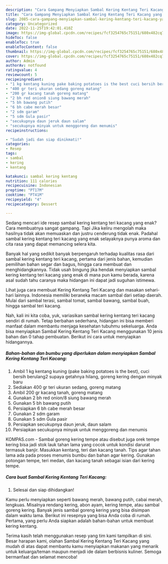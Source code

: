 ```yaml
---
description: "Cara Gampang Menyiapkan Sambal Kering Kentang Teri Kacang yang Bikin Ngiler, Buat Buka Puasa Enak Banget"
title: "Cara Gampang Menyiapkan Sambal Kering Kentang Teri Kacang yang Bikin Ngiler, Buat Buka Puasa Enak Banget"
slug: 2085-cara-gampang-menyiapkan-sambal-kering-kentang-teri-kacang-yang-bikin-ngiler-buat-buka-puasa-enak-banget
category: Uncategorized
date: 2022-11-25T19:42:01.410Z
image: https://img-global.cpcdn.com/recipes/fcf3254765c75151/680x482cq70/sambal-kering-kentang-teri-kacang-foto-resep-utama.jpg
hideToc: false
enableToc: true
enableTocContent: false
thumbnail: https://img-global.cpcdn.com/recipes/fcf3254765c75151/680x482cq70/sambal-kering-kentang-teri-kacang-foto-resep-utama.jpg
cover: https://img-global.cpcdn.com/recipes/fcf3254765c75151/680x482cq70/sambal-kering-kentang-teri-kacang-foto-resep-utama.jpg
author: Admin
authorAv: notfound
ratingvalue: 4
reviewcount: 5
recipeingredient:
- "1 kg kentang kuning pake baking potatoes is the best cuci bersih berulang2 supaya getahnya hilang goreng kering dengan minyak baru"
- "400 gr teri ukuran sedang goreng matang"
- "200 gr kacang tanah goreng matang"
- "2 bh red onion8 siung bawang merah"
- "5 bh bawang putih"
- "6 bh cabe merah besar"
- "2 sdm garam"
- "5 sdm Gula pasir"
- "secukupnya daun jeruk daun salam"
- "secukupnya minyak untuk menggoreng dan menumis"
recipeinstructions:

- "Sudah jadi dan siap dinikmati!"
categories:
- Resep
tags:
- sambal
- kering
- kentang

katakunci: sambal kering kentang 
nutrition: 111 calories
recipecuisine: Indonesian
preptime: "PT17M"
cooktime: "PT41M"
recipeyield: "4"
recipecategory: Dessert

---
```



Sedang mencari ide resep sambal kering kentang teri kacang yang enak? Cara membuatnya sangat gampang. Tapi Jika keliru mengolah maka hasilnya tidak akan memuaskan dan justru cenderung tidak enak. Padahal sambal kering kentang teri kacang yang enak selayaknya punya aroma dan cita rasa yang dapat memancing selera kita.


Banyak hal yang sedikit banyak berpengaruh terhadap kualitas rasa dari sambal kering kentang teri kacang, pertama dari jenis bahan, kemudian pemilihan bahan segar dan bagus, hingga cara membuat dan menghidangkannya. Tidak usah bingung jika hendak menyiapkan sambal kering kentang teri kacang yang enak di mana pun kamu berada, karena asal sudah tahu caranya maka hidangan ini dapat jadi suguhan istimewa.

Lihat juga cara membuat Kering Kentang Teri Kacang dan masakan sehari-hari lainnya. Indonesia memiliki beraneka macam sambal dari setiap daerah. Mulai dari sambal terasi, sambal tomat, sambal bawang, sambal buah, hingga sambal teri kacang.


Nah, kali ini kita coba, yuk, variasikan sambal kering kentang teri kacang sendiri di rumah. Tetap berbahan sederhana, hidangan ini bisa memberi manfaat dalam membantu menjaga kesehatan tubuhmu sekeluarga. Anda bisa menyiapkan Sambal Kering Kentang Teri Kacang menggunakan 10 jenis bahan dan 0 tahap pembuatan. Berikut ini cara untuk menyiapkan hidangannya.

<!--inarticleads1-->

##### Bahan-bahan dan bumbu yang diperlukan dalam menyiapkan Sambal Kering Kentang Teri Kacang:

1. Ambil 1 kg kentang kuning (pake baking potatoes is the best), cuci bersih berulang2 supaya getahnya hilang, goreng kering dengan minyak baru
1. Sediakan 400 gr teri ukuran sedang, goreng matang
1. Ambil 200 gr kacang tanah, goreng matang
1. Gunakan 2 bh red onion/8 siung bawang merah
1. Gunakan 5 bh bawang putih
1. Persiapkan 6 bh cabe merah besar
1. Gunakan 2 sdm garam
1. Gunakan 5 sdm Gula pasir
1. Persiapkan secukupnya daun jeruk, daun salam
1. Persiapkan secukupnya minyak untuk menggoreng dan menumis


KOMPAS.com - Sambal goreng kering tempe atau disebut juga orek tempe kering bisa jadi stok lauk tahan lama yang cocok untuk kondisi darurat termasuk banjir. Masukkan kentang, teri dan kacang tanah. Tips agar tahan lama ada pada proses menumis bumbu dan bahan agar kering. Gunakan potongan tempe, teri medan, dan kacang tanah sebagai isian dari kering tempe. 

<!--inarticleads2-->

##### Cara buat Sambal Kering Kentang Teri Kacang:


1. Selesai dan siap dihidangkan!

Kamu perlu menyiapkan seperti bawang merah, bawang putih, cabai merah, lengkuas. Misalnya rendang kering, abon ayam, kering tempe, atau sambal goreng kering. Banyak jenis sambal goreng kering yang bisa disimpan dalam waktu lama. Berikut ini resepnya yang bisa Anda coba di rumah. Pertama, yang perlu Anda siapkan adalah bahan-bahan untuk membuat kering kentang. 

Terima kasih telah menggunakan resep yang tim kami tampilkan di sini. Besar harapan kami, olahan Sambal Kering Kentang Teri Kacang yang mudah di atas dapat membantu kamu menyiapkan makanan yang menarik untuk keluarga/teman maupun menjadi ide dalam berbisnis kuliner. Semoga bermanfaat dan selamat mencoba!
